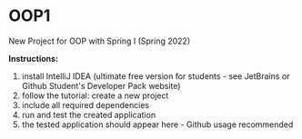 # OOP1
New Project for OOP with Spring I (Spring 2022)

**Instructions:**
1. install IntelliJ IDEA (ultimate free version for students - see JetBrains or Github Student's Developer Pack website)
2. follow the tutorial: create a new project
3. include all required dependencies
4. run and test the created application
5. the tested application should appear here - Github usage recommended

